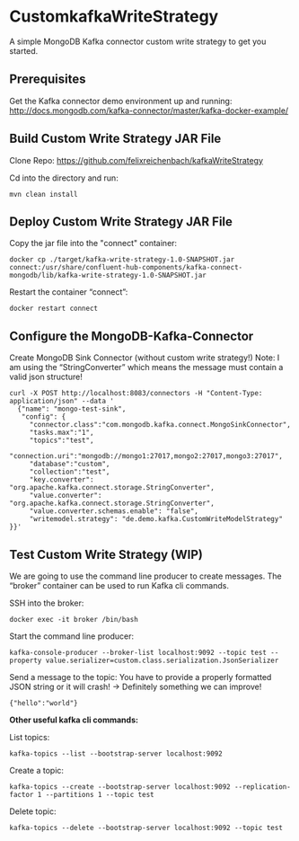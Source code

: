 # CustomkafkaWriteStrategy
A simple MongoDB Kafka connector custom write strategy to get you started.


## Prerequisites
Get the Kafka connector demo environment up and running:
http://docs.mongodb.com/kafka-connector/master/kafka-docker-example/

## Build Custom Write Strategy JAR File
Clone Repo:
https://github.com/felixreichenbach/kafkaWriteStrategy

Cd into the directory and run:

```mvn clean install```

## Deploy Custom Write Strategy JAR File
Copy the jar file into the "connect" container:

```docker cp ./target/kafka-write-strategy-1.0-SNAPSHOT.jar connect:/usr/share/confluent-hub-components/kafka-connect-mongodb/lib/kafka-write-strategy-1.0-SNAPSHOT.jar```


Restart the container “connect”:

```docker restart connect```

## Configure the MongoDB-Kafka-Connector

Create MongoDB Sink Connector (without custom write strategy!)
Note: 
I am using the “StringConverter” which means the message must contain a valid json structure!

```
curl -X POST http://localhost:8083/connectors -H "Content-Type: application/json" --data '
  {"name": "mongo-test-sink",
   "config": {
     "connector.class":"com.mongodb.kafka.connect.MongoSinkConnector",
     "tasks.max":"1",
     "topics":"test",
     "connection.uri":"mongodb://mongo1:27017,mongo2:27017,mongo3:27017",
     "database":"custom",
     "collection":"test",
     "key.converter": "org.apache.kafka.connect.storage.StringConverter",
     "value.converter": "org.apache.kafka.connect.storage.StringConverter",
     "value.converter.schemas.enable": "false",
     "writemodel.strategy": "de.demo.kafka.CustomWriteModelStrategy"
}}'
```
## Test Custom Write Strategy (WIP)
We are going to use the command line producer to create messages.
The “broker” container can be used to run Kafka cli commands.

SSH into the broker:

```docker exec -it broker /bin/bash```

Start the command line producer:

```kafka-console-producer --broker-list localhost:9092 --topic test --property value.serializer=custom.class.serialization.JsonSerializer```

Send a message to the topic:
You have to provide a properly formatted JSON string or it will crash! -> Definitely something we can improve!

```{"hello":"world"}```


**Other useful kafka cli commands:**

List topics:

```kafka-topics --list --bootstrap-server localhost:9092```

Create a topic:

```kafka-topics --create --bootstrap-server localhost:9092 --replication-factor 1 --partitions 1 --topic test```

Delete topic:

```kafka-topics --delete --bootstrap-server localhost:9092 --topic test```





